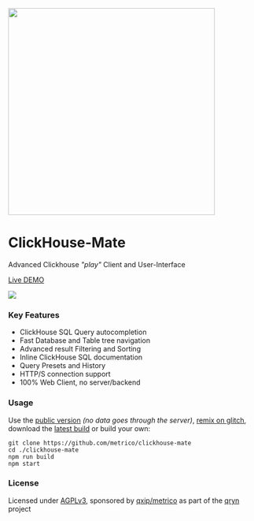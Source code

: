 <img src="https://user-images.githubusercontent.com/1423657/162776419-0330af12-7857-40c0-b660-254f8837a910.png" width=420 />

# ClickHouse-Mate
Advanced Clickhouse _"play"_ Client and User-Interface

[Live DEMO](https://metrico.github.io/clickhouse-mate/)


<a href="https://metrico.github.io/clickhouse-mate" target="_blank">
<img src="https://user-images.githubusercontent.com/1423657/169644456-41be26b6-3d9f-4965-9203-3069a01f20c4.png" />
</a>

### Key Features

- ClickHouse SQL Query autocompletion
- Fast Database and Table tree navigation
- Advanced result Filtering and Sorting
- Inline ClickHouse SQL documentation
- Query Presets and History
- HTTP/S connection support
- 100% Web Client, no server/backend

### Usage

Use the [public version](https://metrico.github.io/clickhouse-mate/) _(no data goes through the server)_, [remix on glitch](https://glitch.com/edit/#!/remix/clickhouse-mate-demo), download the [latest build](https://github.com/metrico/clickhouse-mate/releases/latest/download/release.zip) or build your own:

```
git clone https://github.com/metrico/clickhouse-mate
cd ./clickhouse-mate
npm run build
npm start
```



### License
Licensed under [AGPLv3](LICENSE), sponsored by [qxip/metrico](https://metrico.in) as part of the [qryn](https://cloki.org) project
